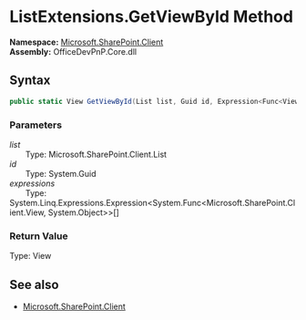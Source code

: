 # ListExtensions.GetViewById Method  
  

**Namespace:** [Microsoft.SharePoint.Client](Microsoft.SharePoint.Client.md)  
**Assembly:** OfficeDevPnP.Core.dll  
## Syntax
```C#
public static View GetViewById(List list, Guid id, Expression<Func<View, Object>>[] expressions)
```
### Parameters
*list*  
&emsp;&emsp;Type: Microsoft.SharePoint.Client.List  
*id*  
&emsp;&emsp;Type: System.Guid  
*expressions*  
&emsp;&emsp;Type: System.Linq.Expressions.Expression<System.Func<Microsoft.SharePoint.Client.View, System.Object>>[]  
### Return Value
Type: View  

## See also
- [Microsoft.SharePoint.Client](Microsoft.SharePoint.Client.md)
